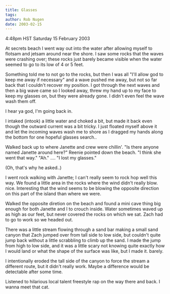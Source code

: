 ```yaml
---
title: Glasses
tags: 
author: Rob Nugen
date: 2003-02-15
---
```


<p class=date>4:48pm HST Saturday 15 February 2003</p>

<p>At secrets beach I went way out into the water after allowing
myself to flotsam and jetsam around near the shore.  I saw some rocks
that the waves were crashing over; these rocks just barely became
visible when the water seemed to go to its low of 4 or 5 feet.</p>

<p>Something told me to not go to the rocks, but then I was all "I'll
allow god to keep me away if necessary" and a wave pushed me away, but
not so far back that I couldn't recover my position.  I got through
the next waves and then a big wave came so I looked away, threw my
hand up to my face to keep my glasses on, but they were already gone.
I didn't even feel the wave wash them off.</p>

<p>I hear ya god, I'm going back in.</p>

<p>I intaked (intook) a little water and choked a bit, but made it
back even though the outward current was a bit tricky.  I just floated
myself above it and let the incoming waves wash me to shore as I
dragged my hands along the bottom for one hopeful glasses search..</p>

<p>Walked back up to where Janette and crew were chillin'.  "Is there
anyone named Janette around here?"  Reenie pointed down the beach.
"I think she went that way."  "Ah."  .... "I lost my glasses."</p>

<p>(Oh, that's why he asked..)</p>

<p>I went rock walking with Janette; I can't really seem to rock hop
well this way.  We found a little area in the rocks where the wind
didn't really blow.  nice.   Interesting that the wind seems to be
blowing the opposite direction on this part of the island than where
we were.</p>

<p>Walked the opposite diretion on the beach and found a mini cave
thing big enough for both Janette and I to crouch inside.  Water
sometimes waved up as high as our feet, but never covered the rocks on
which we sat.  Zach had to go to work so we headed out.</p>

<p>There was a little stream flowing through a sand bar making a small
sand canyon that Zach jumped over from tall side to low side, but
couldn't quite jump back without a little scrabbling to climb up the
sand.  I made the jump from high to low side, and it was a little
scary not knowing quite exactly how I would land or what the shape of
the surface was like, but I made it.  barely.</p>

<p>I intentionally eroded the tall side of the canyon to force the
stream a different route, but it didn't really work.  Maybe a
difference would be detectable after some time.</p>

<p>Listened to hilarious local talent freestyle rap on the way there
and back.  I wanna meet that cat.</p>
